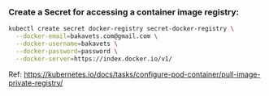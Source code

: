 ### Create a Secret for accessing a container image registry:

```bash
kubectl create secret docker-registry secret-docker-registry \
  --docker-email=bakavets.com@gmail.com \
  --docker-username=bakavets \
  --docker-password=password \
  --docker-server=https://index.docker.io/v1/
```

Ref: https://kubernetes.io/docs/tasks/configure-pod-container/pull-image-private-registry/

